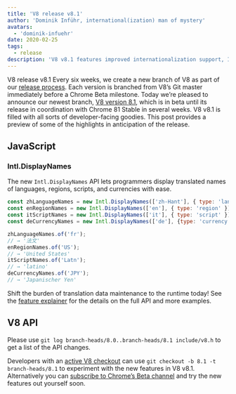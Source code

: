```yaml
---
title: 'V8 release v8.1'
author: 'Dominik Inführ, international(ization) man of mystery'
avatars:
  - 'dominik-infuehr'
date: 2020-02-25
tags:
  - release
description: 'V8 v8.1 features improved internationalization support, Intl.DisplayNames.'
---
```


V8 release v8.1
Every six weeks, we create a new branch of V8 as part of our [release process](https://v8.dev/docs/release-process). Each version is branched from V8’s Git master immediately before a Chrome Beta milestone. Today we’re pleased to announce our newest branch, [V8 version 8.1](https://chromium.googlesource.com/v8/v8.git/+log/branch-heads/8.1), which is in beta until its release in coordination with Chrome 81 Stable in several weeks. V8 v8.1 is filled with all sorts of developer-facing goodies. This post provides a preview of some of the highlights in anticipation of the release.

## JavaScript

### Intl.DisplayNames

The new `Intl.DisplayNames` API lets programmers display translated names of languages, regions, scripts, and currencies with ease.

```js
const zhLanguageNames = new Intl.DisplayNames(['zh-Hant'], { type: 'language' });
const enRegionNames = new Intl.DisplayNames(['en'], { type: 'region' });
const itScriptNames = new Intl.DisplayNames(['it'], { type: 'script' });
const deCurrencyNames = new Intl.DisplayNames(['de'], {type: 'currency'});

zhLanguageNames.of('fr');
// → '法文'
enRegionNames.of('US');
// → 'United States'
itScriptNames.of('Latn');
// → 'latino'
deCurrencyNames.of('JPY');
// → 'Japanischer Yen'
```

Shift the burden of translation data maintenance to the runtime today! See the [feature explainer](https://v8.dev/features/intl-displaynames) for the details on the full API and more examples.

## V8 API

Please use `git log branch-heads/8.0..branch-heads/8.1 include/v8.h` to get a list of the API changes.

Developers with an [active V8 checkout](/docs/source-code#using-git) can use `git checkout -b 8.1 -t branch-heads/8.1` to experiment with the new features in V8 v8.1. Alternatively you can [subscribe to Chrome’s Beta channel](https://www.google.com/chrome/browser/beta.html) and try the new features out yourself soon.

